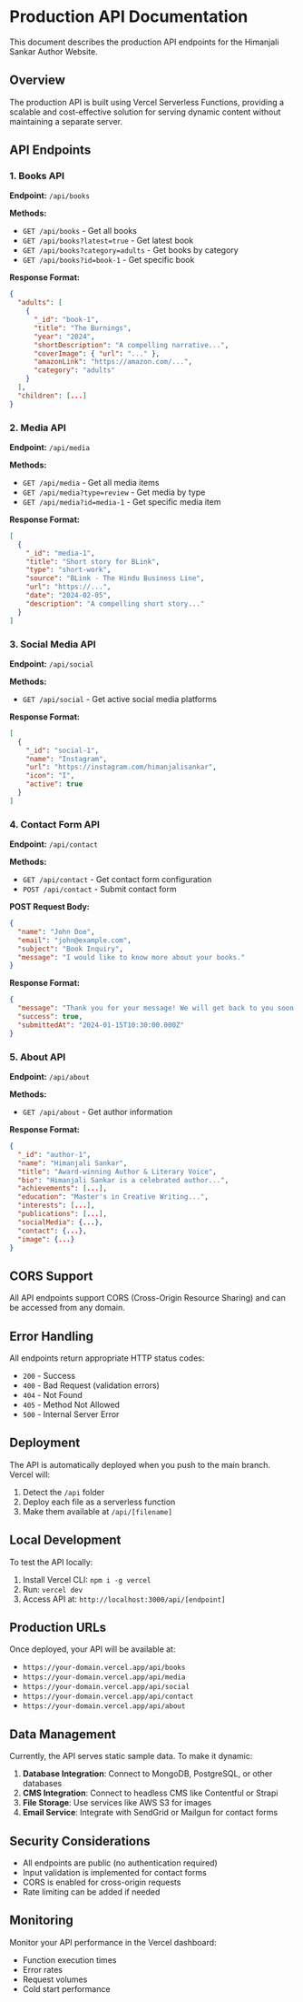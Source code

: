 # Production API Documentation

This document describes the production API endpoints for the Himanjali Sankar Author Website.

## Overview

The production API is built using Vercel Serverless Functions, providing a scalable and cost-effective solution for serving dynamic content without maintaining a separate server.

## API Endpoints

### 1. Books API

**Endpoint:** `/api/books`

**Methods:**
- `GET /api/books` - Get all books
- `GET /api/books?latest=true` - Get latest book
- `GET /api/books?category=adults` - Get books by category
- `GET /api/books?id=book-1` - Get specific book

**Response Format:**
```json
{
  "adults": [
    {
      "_id": "book-1",
      "title": "The Burnings",
      "year": "2024",
      "shortDescription": "A compelling narrative...",
      "coverImage": { "url": "..." },
      "amazonLink": "https://amazon.com/...",
      "category": "adults"
    }
  ],
  "children": [...]
}
```

### 2. Media API

**Endpoint:** `/api/media`

**Methods:**
- `GET /api/media` - Get all media items
- `GET /api/media?type=review` - Get media by type
- `GET /api/media?id=media-1` - Get specific media item

**Response Format:**
```json
[
  {
    "_id": "media-1",
    "title": "Short story for BLink",
    "type": "short-work",
    "source": "BLink - The Hindu Business Line",
    "url": "https://...",
    "date": "2024-02-05",
    "description": "A compelling short story..."
  }
]
```

### 3. Social Media API

**Endpoint:** `/api/social`

**Methods:**
- `GET /api/social` - Get active social media platforms

**Response Format:**
```json
[
  {
    "_id": "social-1",
    "name": "Instagram",
    "url": "https://instagram.com/himanjalisankar",
    "icon": "I",
    "active": true
  }
]
```

### 4. Contact Form API

**Endpoint:** `/api/contact`

**Methods:**
- `GET /api/contact` - Get contact form configuration
- `POST /api/contact` - Submit contact form

**POST Request Body:**
```json
{
  "name": "John Doe",
  "email": "john@example.com",
  "subject": "Book Inquiry",
  "message": "I would like to know more about your books."
}
```

**Response Format:**
```json
{
  "message": "Thank you for your message! We will get back to you soon.",
  "success": true,
  "submittedAt": "2024-01-15T10:30:00.000Z"
}
```

### 5. About API

**Endpoint:** `/api/about`

**Methods:**
- `GET /api/about` - Get author information

**Response Format:**
```json
{
  "_id": "author-1",
  "name": "Himanjali Sankar",
  "title": "Award-winning Author & Literary Voice",
  "bio": "Himanjali Sankar is a celebrated author...",
  "achievements": [...],
  "education": "Master's in Creative Writing...",
  "interests": [...],
  "publications": [...],
  "socialMedia": {...},
  "contact": {...},
  "image": {...}
}
```

## CORS Support

All API endpoints support CORS (Cross-Origin Resource Sharing) and can be accessed from any domain.

## Error Handling

All endpoints return appropriate HTTP status codes:
- `200` - Success
- `400` - Bad Request (validation errors)
- `404` - Not Found
- `405` - Method Not Allowed
- `500` - Internal Server Error

## Deployment

The API is automatically deployed when you push to the main branch. Vercel will:

1. Detect the `/api` folder
2. Deploy each file as a serverless function
3. Make them available at `/api/[filename]`

## Local Development

To test the API locally:

1. Install Vercel CLI: `npm i -g vercel`
2. Run: `vercel dev`
3. Access API at: `http://localhost:3000/api/[endpoint]`

## Production URLs

Once deployed, your API will be available at:
- `https://your-domain.vercel.app/api/books`
- `https://your-domain.vercel.app/api/media`
- `https://your-domain.vercel.app/api/social`
- `https://your-domain.vercel.app/api/contact`
- `https://your-domain.vercel.app/api/about`

## Data Management

Currently, the API serves static sample data. To make it dynamic:

1. **Database Integration**: Connect to MongoDB, PostgreSQL, or other databases
2. **CMS Integration**: Connect to headless CMS like Contentful or Strapi
3. **File Storage**: Use services like AWS S3 for images
4. **Email Service**: Integrate with SendGrid or Mailgun for contact forms

## Security Considerations

- All endpoints are public (no authentication required)
- Input validation is implemented for contact forms
- CORS is enabled for cross-origin requests
- Rate limiting can be added if needed

## Monitoring

Monitor your API performance in the Vercel dashboard:
- Function execution times
- Error rates
- Request volumes
- Cold start performance
